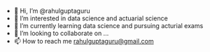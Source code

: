 - 👋 Hi, I’m @rahulguptaguru
- 👀 I’m interested in data science and actuarial science
- 🌱 I’m currently learning data science and pursuing acturial exams
- 💞️ I’m looking to collaborate on ...
- 📫 How to reach me rahulguptaguru@gmail.com

<!---
rahulguptaguru/rahulguptaguru is a ✨ special ✨ repository because its `README.md` (this file) appears on your GitHub profile.
You can click the Preview link to take a look at your changes.
--->
